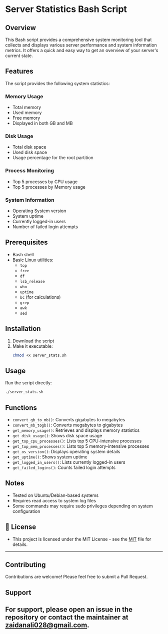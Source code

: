 # Server Statistics Bash Script

## Overview

This Bash script provides a comprehensive system monitoring tool that collects and displays various server performance and system information metrics. It offers a quick and easy way to get an overview of your server's current state.

## Features

The script provides the following system statistics:

### Memory Usage
- Total memory
- Used memory
- Free memory
- Displayed in both GB and MB

### Disk Usage
- Total disk space
- Used disk space
- Usage percentage for the root partition

### Process Monitoring
- Top 5 processes by CPU usage
- Top 5 processes by Memory usage

### System Information
- Operating System version
- System uptime
- Currently logged-in users
- Number of failed login attempts

## Prerequisites

- Bash shell
- Basic Linux utilities:
  - `top`
  - `free`
  - `df`
  - `lsb_release`
  - `who`
  - `uptime`
  - `bc` (for calculations)
  - `grep`
  - `awk`
  - `sed`

## Installation

1. Download the script
2. Make it executable:
   ```bash
   chmod +x server_stats.sh
   ```

## Usage

Run the script directly:
```bash
./server_stats.sh
```

## Functions

- `convert_gb_to_mb()`: Converts gigabytes to megabytes
- `convert_mb_togb()`: Converts megabytes to gigabytes
- `get_memory_usage()`: Retrieves and displays memory statistics
- `get_disk_usage()`: Shows disk space usage
- `get_top_cpu_processes()`: Lists top 5 CPU-intensive processes
- `get_top_mem_processes()`: Lists top 5 memory-intensive processes
- `get_os_version()`: Displays operating system details
- `get_uptime()`: Shows system uptime
- `get_logged_in_users()`: Lists currently logged-in users
- `get_failed_logins()`: Counts failed login attempts

## Notes

- Tested on Ubuntu/Debian-based systems
- Requires read access to system log files
- Some commands may require sudo privileges depending on system configuration

## 📜 License  


- This project is licensed under the MIT License - see the [MIT](LICENSE) file for details.
---



## Contributing

Contributions are welcome! Please feel free to submit a Pull Request.

## Support

For support, please open an issue in the repository or contact the maintainer at zaidanali028@gmail.com.
---